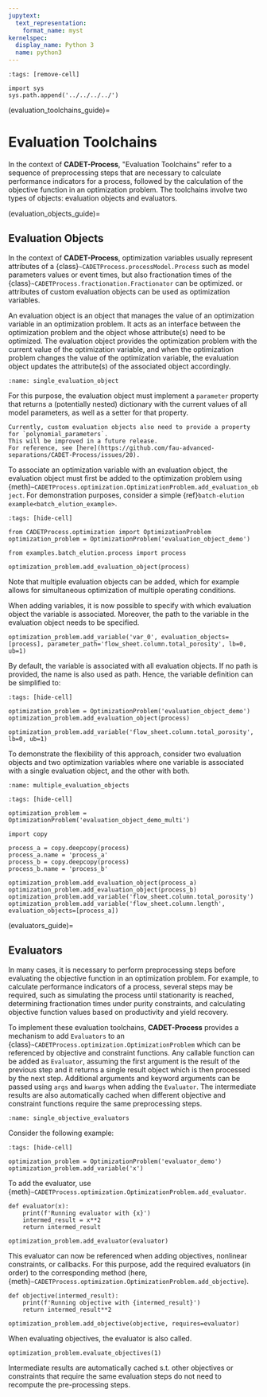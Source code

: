 ```yaml
---
jupytext:
  text_representation:
    format_name: myst
kernelspec:
  display_name: Python 3
  name: python3
---
```


```{code-cell} ipython3
:tags: [remove-cell]

import sys
sys.path.append('../../../../')
```

(evaluation_toolchains_guide)=
# Evaluation Toolchains
In the context of **CADET-Process**, "Evaluation Toolchains" refer to a sequence of preprocessing steps that are necessary to calculate performance indicators for a process, followed by the calculation of the objective function in an optimization problem.
The toolchains involve two types of objects: evaluation objects and evaluators.

(evaluation_objects_guide)=
## Evaluation Objects
In the context of **CADET-Process**, optimization variables usually represent attributes of a {class}`~CADETProcess.processModel.Process` such as model parameters values or event times, but also fractionation times of the {class}`~CADETProcess.fractionation.Fractionator` can be optimized.
or attributes of custom evaluation objects can be used as optimization variables.

An evaluation object is an object that manages the value of an optimization variable in an optimization problem.
It acts as an interface between the optimization problem and the object whose attribute(s) need to be optimized.
The evaluation object provides the optimization problem with the current value of the optimization variable, and when the optimization problem changes the value of the optimization variable, the evaluation object updates the attribute(s) of the associated object accordingly.

```{figure} ./figures/single_evaluation_object.svg
:name: single_evaluation_object
```

For this purpose, the evaluation object must implement a `parameter` property that returns a (potentially nested) dictionary with the current values of all model parameters, as well as a setter for that property.

```{note}
Currently, custom evaluation objects also need to provide a property for `polynomial_parameters`.
This will be improved in a future release.
For reference, see [here](https://github.com/fau-advanced-separations/CADET-Process/issues/20).
```

To associate an optimization variable with an evaluation object, the evaluation object must first be added to the optimization problem using {meth}`~CADETProcess.optimization.OptimizationProblem.add_evaluation_object`.
For demonstration purposes, consider a simple {ref}`batch-elution example<batch_elution_example>`.

```{code-cell} ipython3
:tags: [hide-cell]

from CADETProcess.optimization import OptimizationProblem
optimization_problem = OptimizationProblem('evaluation_object_demo')

from examples.batch_elution.process import process
```

```{code-cell} ipython3
optimization_problem.add_evaluation_object(process)
```

Note that multiple evaluation objects can be added, which for example allows for simultaneous optimization of multiple operating conditions.

When adding variables, it is now possible to specify with which evaluation object the variable is associated.
Moreover, the path to the variable in the evaluation object needs to be specified.

```{code-cell} ipython3
optimization_problem.add_variable('var_0', evaluation_objects=[process], parameter_path='flow_sheet.column.total_porosity', lb=0, ub=1)
```

By default, the variable is associated with all evaluation objects.
If no path is provided, the name is also used as path.
Hence, the variable definition can be simplified to:

```{code-cell} ipython3
:tags: [hide-cell]

optimization_problem = OptimizationProblem('evaluation_object_demo')
optimization_problem.add_evaluation_object(process)
```

```{code-cell} ipython3
optimization_problem.add_variable('flow_sheet.column.total_porosity', lb=0, ub=1)
```

To demonstrate the flexibility of this approach, consider two evaluation objects and two optimization variables where one variable is associated with a single evaluation object, and the other with both.

```{figure} ./figures/multiple_evaluation_objects.svg
:name: multiple_evaluation_objects
```

```{code-cell} ipython3
:tags: [hide-cell]

optimization_problem = OptimizationProblem('evaluation_object_demo_multi')

import copy

process_a = copy.deepcopy(process)
process_a.name = 'process_a'
process_b = copy.deepcopy(process)
process_b.name = 'process_b'
```

```{code-cell} ipython3
optimization_problem.add_evaluation_object(process_a)
optimization_problem.add_evaluation_object(process_b)
optimization_problem.add_variable('flow_sheet.column.total_porosity')
optimization_problem.add_variable('flow_sheet.column.length', evaluation_objects=[process_a])
```

(evaluators_guide)=
## Evaluators
In many cases, it is necessary to perform preprocessing steps before evaluating the objective function in an optimization problem.
For example, to calculate performance indicators of a process, several steps may be required, such as simulating the process until stationarity is reached, determining fractionation times under purity constraints, and calculating objective function values based on productivity and yield recovery.

To implement these evaluation toolchains, **CADET-Process** provides a mechanism to add `Evaluators` to an {class}`~CADETProcess.optimization.OptimizationProblem` which can be referenced by objective and constraint functions.
Any callable function can be added as `Evaluator`, assuming the first argument is the result of the previous step and it returns a single result object which is then processed by the next step.
Additional arguments and keyword arguments can be passed using `args` and `kwargs` when adding the `Evaluator`.
The intermediate results are also automatically cached when different objective and constraint functions require the same preprocessing steps.

```{figure} ./figures/single_objective_evaluators.svg
:name: single_objective_evaluators
```

Consider the following example:

```{code-cell} ipython3
:tags: [hide-cell]

optimization_problem = OptimizationProblem('evaluator_demo')
optimization_problem.add_variable('x')
```
To add the evaluator, use {meth}`~CADETProcess.optimization.OptimizationProblem.add_evaluator`.

```{code-cell} ipython3
def evaluator(x):
    print(f'Running evaluator with {x}')
    intermed_result = x**2
    return intermed_result

optimization_problem.add_evaluator(evaluator)
```

This evaluator can now be referenced when adding objectives, nonlinear constraints, or callbacks.
For this purpose, add the required evaluators (in order) to the corresponding method (here, {meth}`~CADETProcess.optimization.OptimizationProblem.add_objective`).

```{code-cell} ipython3
def objective(intermed_result):
    print(f'Running objective with {intermed_result}')
    return intermed_result**2

optimization_problem.add_objective(objective, requires=evaluator)
```

When evaluating objectives, the evaluator is also called.

```{code-cell} ipython3
optimization_problem.evaluate_objectives(1)
```

Intermediate results are automatically cached s.t. other objectives or constraints that require the same evaluation steps do not need to recompute the pre-processing steps.
